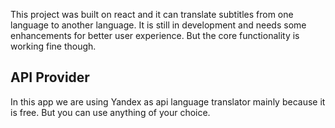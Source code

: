This project was built on react and it can translate subtitles from one language to another language. It is still in development and needs some enhancements for better user experience. But the core functionality is working fine though.
## API Provider
In this app we are using Yandex as api language translator mainly because it is free. But you can use anything of your choice.
